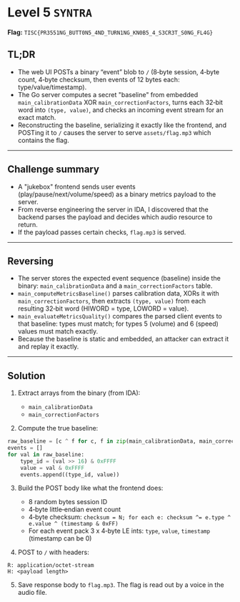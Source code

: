# Level 5 `SYNTRA`

**Flag:** `TISC{PR3551NG_BUTT0N5_4ND_TURN1NG_KN0B5_4_S3CR3T_S0NG_FL4G}`

## TL;DR

* The web UI POSTs a binary “event” blob to `/` (8‑byte session, 4‑byte count, 4‑byte checksum, then events of 12 bytes each: type/value/timestamp).
* The Go server computes a secret "baseline" from embedded `main_calibrationData` XOR `main_correctionFactors`, turns each 32‑bit word into `(type, value)`, and checks an incoming event stream for an exact match.
* Reconstructing the baseline, serializing it exactly like the frontend, and POSTing it to `/` causes the server to serve `assets/flag.mp3` which contains the flag.

---

## Challenge summary

- A "jukebox" frontend sends user events (play/pause/next/volume/speed) as a binary metrics payload to the server.
- From reverse engineering the server in IDA, I discovered that the backend parses the payload and decides which audio resource to return. 
- If the payload passes certain checks, `flag.mp3` is served.

---

## Reversing

- The server stores the expected event sequence (baseline) inside the binary: `main_calibrationData` and a `main_correctionFactors` table.
- `main_computeMetricsBaseline()` parses calibration data, XORs it with `main_correctionFactors`, then extracts `(type, value)` from each resulting 32‑bit word (HIWORD = type, LOWORD = value).
- `main_evaluateMetricsQuality()` compares the parsed client events to that baseline: types must match; for types 5 (volume) and 6 (speed) values must match exactly.
- Because the baseline is static and embedded, an attacker can extract it and replay it exactly.

---

## Solution

1. Extract arrays from the binary (from IDA):

   - `main_calibrationData`
   - `main_correctionFactors`

2. Compute the true baseline:

```py
raw_baseline = [c ^ f for c, f in zip(main_calibrationData, main_correctionFactors)]
events = []
for val in raw_baseline:
    type_id = (val >> 16) & 0xFFFF
    value = val & 0xFFFF
    events.append((type_id, value))
```

3. Build the POST body like what the frontend does:

   - 8 random bytes session ID
   - 4‑byte little‑endian event count
   - 4‑byte checksum: `checksum = N; for each e: checksum ^= e.type ^ e.value ^ (timestamp & 0xFF)`
   - For each event pack 3 x 4‑byte LE ints: `type`, `value`, `timestamp` (timestamp can be 0)

4. POST to `/` with headers:

```
R: application/octet-stream
H: <payload length>
```

5. Save response body to `flag.mp3`. The flag is read out by a voice in the audio file.